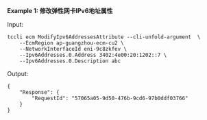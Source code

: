 **Example 1: 修改弹性网卡IPv6地址属性**



Input: 

```
tccli ecm ModifyIpv6AddressesAttribute --cli-unfold-argument  \
    --EcmRegion ap-guangzhou-ecm-cu2 \
    --NetworkInterfaceId eni-9c8zkfev \
    --Ipv6Addresses.0.Address 3402:4e00:20:1202::7 \
    --Ipv6Addresses.0.Description abc
```

Output: 
```
{
    "Response": {
        "RequestId": "57065a05-9d50-476b-9cd6-97b0ddf03766"
    }
}
```

